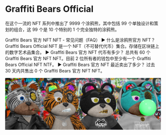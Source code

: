 # Graffiti Bears OfficiaI

在这个一流的 NFT 系列中推出了 9999 个涂鸦熊，其中包括 99 个单独设计和策划的组合，这 99 个是 10 个特别的 1 个完全独特的涂鸦熊。

Graffiti Bears 官方 NFT NFT - 常见问题（FAQ）
▶ 什么是涂鸦熊官方 NFT？
Graffiti Bears Official NFT 是一个 NFT（不可替代代币）集合。存储在区块链上的数字艺术品集合。
▶ Graffiti Bears 官方 NFT 代币有多少？
总共有 60 个 Graffiti Bears 官方 NFT NFT。目前 2 位所有者的钱包中至少有一个 Graffiti Bears Official NFT NTF。
▶ Graffiti Bears 官方 NFT 最近卖出了多少？
过去 30 天内共售出 0 个 Graffiti Bears 官方 NFT NFT。

![nft](unnamed.jpg)
